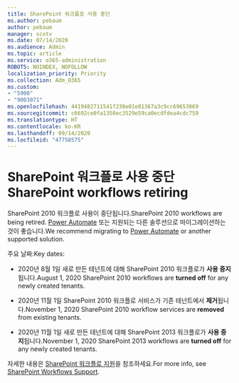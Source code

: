 ```yaml
---
title: SharePoint 워크플로 사용 중단
ms.author: pebaum
author: pebaum
manager: scotv
ms.date: 07/14/2020
ms.audience: Admin
ms.topic: article
ms.service: o365-administration
ROBOTS: NOINDEX, NOFOLLOW
localization_priority: Priority
ms.collection: Adm_O365
ms.custom:
- "5900"
- "9003071"
ms.openlocfilehash: 4419482711541f238e01e81367a3c9cc69653069
ms.sourcegitcommit: c6692ce0fa1358ec3529e59ca0ecdfdea4cdc759
ms.translationtype: HT
ms.contentlocale: ko-KR
ms.lasthandoff: 09/14/2020
ms.locfileid: "47758575"
---
```

# <a name="sharepoint-workflows-retiring"></a><span data-ttu-id="6ff6b-102">SharePoint 워크플로 사용 중단</span><span class="sxs-lookup"><span data-stu-id="6ff6b-102">SharePoint workflows retiring</span></span>

<span data-ttu-id="6ff6b-103">SharePoint 2010 워크플로 사용이 중단됩니다.</span><span class="sxs-lookup"><span data-stu-id="6ff6b-103">SharePoint 2010 workflows are being retired.</span></span> <span data-ttu-id="6ff6b-104">[Power Automate](https://docs.microsoft.com/power-automate/getting-started) 또는 지원되는 다른 솔루션으로 마이그레이션하는 것이 좋습니다.</span><span class="sxs-lookup"><span data-stu-id="6ff6b-104">We recommend migrating to [Power Automate](https://docs.microsoft.com/power-automate/getting-started) or another supported solution.</span></span> 

<span data-ttu-id="6ff6b-105">주요 날짜:</span><span class="sxs-lookup"><span data-stu-id="6ff6b-105">Key dates:</span></span>

- <span data-ttu-id="6ff6b-106">2020년 8월 1일 새로 만든 테넌트에 대해 SharePoint 2010 워크플로가 **사용 중지**됩니다.</span><span class="sxs-lookup"><span data-stu-id="6ff6b-106">August 1, 2020 SharePoint 2010 workflows are **turned off** for any newly created tenants.</span></span>

- <span data-ttu-id="6ff6b-107">2020년 11월 1일 SharePoint 2010 워크플로 서비스가 기존 테넌트에서 **제거**됩니다.</span><span class="sxs-lookup"><span data-stu-id="6ff6b-107">November 1, 2020 SharePoint 2010 workflow services are **removed** from existing tenants.</span></span>

- <span data-ttu-id="6ff6b-108">2020년 11월 1일 새로 만든 테넌트에 대해 SharePoint 2013 워크플로가 **사용 중지**됩니다.</span><span class="sxs-lookup"><span data-stu-id="6ff6b-108">November 1, 2020 SharePoint 2013 workflows are **turned off** for any newly created tenants.</span></span>

<span data-ttu-id="6ff6b-109">자세한 내용은 [SharePoint 워크플로 지원](https://aka.ms/sp-workflows-support)을 참조하세요.</span><span class="sxs-lookup"><span data-stu-id="6ff6b-109">For more info, see [SharePoint Workflows Support](https://aka.ms/sp-workflows-support).</span></span>